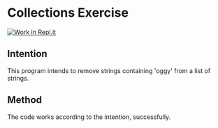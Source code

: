# Collections Exercise
[![Work in Repl.it](https://classroom.github.com/assets/work-in-replit-14baed9a392b3a25080506f3b7b6d57f295ec2978f6f33ec97e36a161684cbe9.svg)](https://classroom.github.com/online_ide?assignment_repo_id=2970311&assignment_repo_type=AssignmentRepo)

## Intention

This program intends to remove strings containing 'oggy' from a list of strings.

## Method

The code works according to the intention, successfully.

